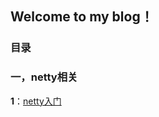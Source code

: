 ## Welcome to my blog！

### 目录
### 一，netty相关
**1**：[netty入门](https://github.com/Crazypapa/Blog/blob/master/netty)
